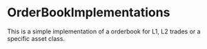 # OrderBookImplementations
This is a simple implementation of a orderbook for L1, L2 trades or a specific asset class. 